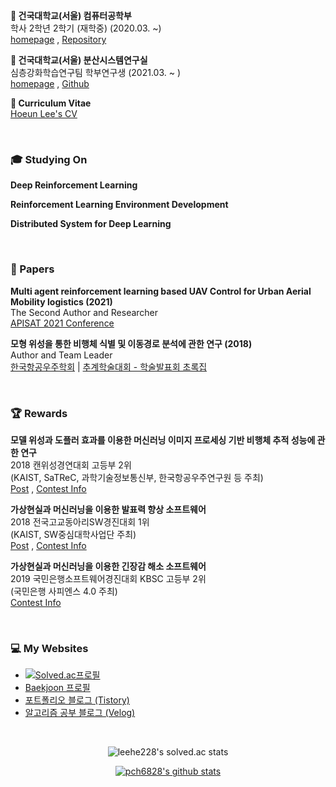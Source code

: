 **🏫 건국대학교(서울) 컴퓨터공학부** <br> 학사 2학년 2학기 (재학중) (2020.03. ~) <br> [homepage](http://cse.konkuk.ac.kr/main.do) , [Repository](https://github.com/leehe228/Konkuk-CSE) 

**🔬 건국대학교(서울) 분산시스템연구실** <br> 심층강화학습연구팀 학부연구생 (2021.03. ~ ) <br> [homepage](https://dmslab-konkuk.github.io/) , [Github](https://github.com/dmslab-konkuk)

**🎪 Curriculum Vitae** <br> [Hoeun Lee's CV](https://github.com/leehe228/leehe228/blob/main/CV.md)

<br>

### 🎓 Studying On
**Deep Reinforcement Learning**

**Reinforcement Learning Environment Development**

**Distributed System for Deep Learning**

<br>

### 📃 Papers
**Multi agent reinforcement learning based UAV Control for Urban Aerial Mobility logistics (2021)** <br> The Second Author and Researcher <br> [APISAT 2021 Conference](https://apisat2021.org/) 

**모형 위성을 통한 비행체 식별 및 이동경로 분석에 관한 연구 (2018)** <br> Author and Team Leader <br> [한국항공우주학회](http://ksas.or.kr/) | [추계학술대회 - 학술발표회 초록집](http://ksas.or.kr/Publications/sub_05_11.asp) 

<br>

### 🏆 Rewards
**모델 위성과 도플러 효과를 이용한 머신러닝 이미지 프로세싱 기반 비행체 추적 성능에 관한 연구** <br> 2018 캔위성경연대회 고등부 2위 <br> (KAIST, SaTReC, 과학기술정보통신부, 한국항공우주연구원 등 주최) <br> [Post](https://deepdeepit.tistory.com/45) , [Contest Info](http://cansat.kaist.ac.kr/)

**가상현실과 머신러닝을 이용한 발표력 향상 소프트웨어** <br> 2018 전국고교동아리SW경진대회 1위 <br> (KAIST, SW중심대학사업단 주최) <br> [Post](https://deepdeepit.tistory.com/50) , [Contest Info](https://www.highschool-swcontest.com/)

**가상현실과 머신러닝을 이용한 긴장감 해소 소프트웨어** <br> 2019 국민은행소프트웨어경진대회 KBSC 고등부 2위 <br> (국민은행 사피엔스 4.0 주최) <br> [Contest Info](http://www.kbsccoding.com/)

<br>

### 💻 My Websites
- [![Solved.ac프로필](http://mazassumnida.wtf/api/mini/generate_badge?boj=leehe228)](https://solved.ac/profile/leehe228)
- [Baekjoon 프로필](https://www.acmicpc.net/user/leehe228)
- [포트폴리오 블로그 (Tistory)](https://deepdeepit.tistory.com/)
- [알고리즘 공부 블로그 (Velog)](https://velog.io/@leehe228)

<br>

<div align="center">

![leehe228's solved.ac stats](https://github-readme-solvedac.hyp3rflow.vercel.app/api/?handle=leehe228)

[![pch6828's github stats](https://github-readme-stats.vercel.app/api?username=leehe228&show_icons=true&include_all_commits=true&count_private=true)](https://github-readme-stats.vercel.app/api?username=leehe228)

</div>
